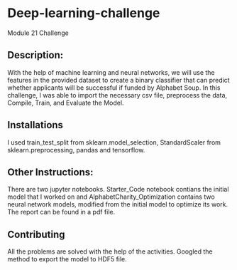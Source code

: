 # Deep-learning-challenge
Module 21 Challenge
## Description:
With the help of machine learning and neural networks, we will use the features in the provided dataset to create a binary classifier that can predict whether applicants will be successful if funded by Alphabet Soup. In this challenge, I was able to import the necessary csv file, preprocess the data, Compile, Train, and Evaluate the Model. 
 ## Installations
 I used train_test_split from sklearn.model_selection, StandardScaler from sklearn.preprocessing, pandas and tensorflow.

 ## Other Instructions:
 There are two jupyter notebooks. Starter_Code notebook contians the initial model that I worked on and AlphabetCharity_Optimization contains two neural network models, modified from the initial model to optimize its work. The report can be found in a pdf file.

 ## Contributing
All the problems are solved with the help of the activities. Googled the method to export the model to HDF5 file. 
